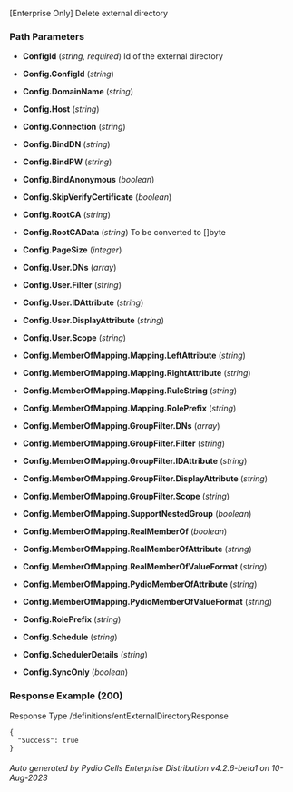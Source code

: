 






 
[Enterprise Only] Delete external directory  


### Path Parameters

 - **ConfigId** (_string, required_) Id of the external directory

 - **Config.ConfigId** (_string_) 

 - **Config.DomainName** (_string_) 

 - **Config.Host** (_string_) 

 - **Config.Connection** (_string_) 

 - **Config.BindDN** (_string_) 

 - **Config.BindPW** (_string_) 

 - **Config.BindAnonymous** (_boolean_) 

 - **Config.SkipVerifyCertificate** (_boolean_) 

 - **Config.RootCA** (_string_) 

 - **Config.RootCAData** (_string_) To be converted to []byte

 - **Config.PageSize** (_integer_) 

 - **Config.User.DNs** (_array_) 

 - **Config.User.Filter** (_string_) 

 - **Config.User.IDAttribute** (_string_) 

 - **Config.User.DisplayAttribute** (_string_) 

 - **Config.User.Scope** (_string_) 

 - **Config.MemberOfMapping.Mapping.LeftAttribute** (_string_) 

 - **Config.MemberOfMapping.Mapping.RightAttribute** (_string_) 

 - **Config.MemberOfMapping.Mapping.RuleString** (_string_) 

 - **Config.MemberOfMapping.Mapping.RolePrefix** (_string_) 

 - **Config.MemberOfMapping.GroupFilter.DNs** (_array_) 

 - **Config.MemberOfMapping.GroupFilter.Filter** (_string_) 

 - **Config.MemberOfMapping.GroupFilter.IDAttribute** (_string_) 

 - **Config.MemberOfMapping.GroupFilter.DisplayAttribute** (_string_) 

 - **Config.MemberOfMapping.GroupFilter.Scope** (_string_) 

 - **Config.MemberOfMapping.SupportNestedGroup** (_boolean_) 

 - **Config.MemberOfMapping.RealMemberOf** (_boolean_) 

 - **Config.MemberOfMapping.RealMemberOfAttribute** (_string_) 

 - **Config.MemberOfMapping.RealMemberOfValueFormat** (_string_) 

 - **Config.MemberOfMapping.PydioMemberOfAttribute** (_string_) 

 - **Config.MemberOfMapping.PydioMemberOfValueFormat** (_string_) 

 - **Config.RolePrefix** (_string_) 

 - **Config.Schedule** (_string_) 

 - **Config.SchedulerDetails** (_string_) 

 - **Config.SyncOnly** (_boolean_) 




### Response Example (200)
Response Type /definitions/entExternalDirectoryResponse

```
{
  "Success": true
}
```




###### Auto generated by Pydio Cells Enterprise Distribution v4.2.6-beta1 on 10-Aug-2023
